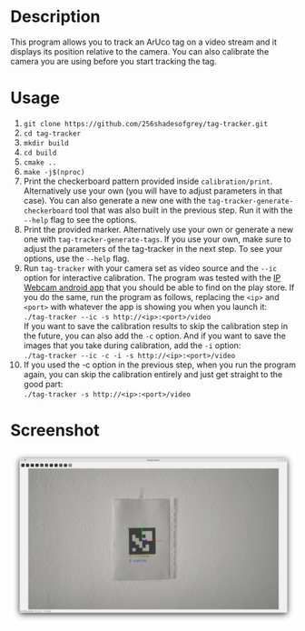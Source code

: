 # Description
This program allows you to track an ArUco tag on a video stream and it displays its position relative to the camera. 
You can also calibrate the camera you are using before you start tracking the tag.

# Usage
1. `git clone https://github.com/256shadesofgrey/tag-tracker.git`
2. `cd tag-tracker`
3. `mkdir build`
4. `cd build`
5. `cmake ..`
6. `make -j$(nproc)`
7. Print the checkerboard pattern provided inside `calibration/print`. Alternatively use your own (you will have to adjust parameters in that case). You can also generate a new one with the `tag-tracker-generate-checkerboard` tool that was also built in the previous step. Run it with the `--help` flag to see the options.
8. Print the provided marker. Alternatively use your own or generate a new one with `tag-tracker-generate-tags`. If you use your own, make sure to adjust the parameters of the tag-tracker in the next step. To see your options, use the `--help` flag.
9. Run `tag-tracker` with your camera set as video source and the `--ic` option for interactive calibration. The program was tested with the [IP Webcam android app](https://play.google.com/store/apps/details?id=com.pas.webcam&hl=en_US) that you should be able to find on the play store. If you do the same, run the program as follows, replacing the `<ip>` and `<port>` with whatever the app is showing you when you launch it:  
`
./tag-tracker --ic -s http://<ip>:<port>/video
`  
If you want to save the calibration results to skip the calibration step in the future, you can also add the `-c` option. And if you want to save the images that you take during calibration, add the `-i` option:  
`
./tag-tracker --ic -c -i -s http://<ip>:<port>/video
`
10. If you used the -c option in the previous step, when you run the program again, you can skip the calibration entirely and just get straight to the good part:  
`
./tag-tracker -s http://<ip>:<port>/video
`

# Screenshot
![Screenshot](preview/detected_marker.png)
